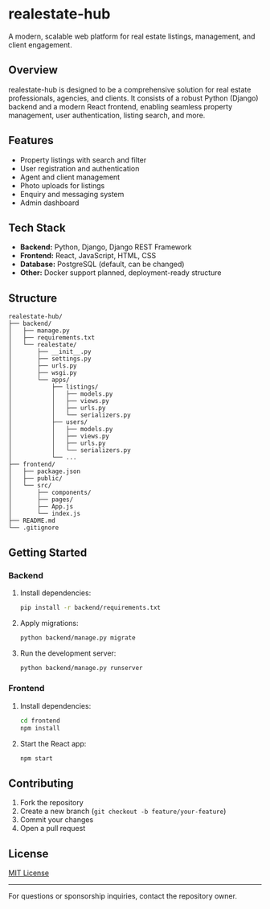 # realestate-hub

A modern, scalable web platform for real estate listings, management, and client engagement.

## Overview

realestate-hub is designed to be a comprehensive solution for real estate professionals, agencies, and clients. It consists of a robust Python (Django) backend and a modern React frontend, enabling seamless property management, user authentication, listing search, and more.

## Features

- Property listings with search and filter
- User registration and authentication
- Agent and client management
- Photo uploads for listings
- Enquiry and messaging system
- Admin dashboard

## Tech Stack

- **Backend:** Python, Django, Django REST Framework
- **Frontend:** React, JavaScript, HTML, CSS
- **Database:** PostgreSQL (default, can be changed)
- **Other:** Docker support planned, deployment-ready structure

## Structure

```
realestate-hub/
├── backend/
│   ├── manage.py
│   ├── requirements.txt
│   └── realestate/
│       ├── __init__.py
│       ├── settings.py
│       ├── urls.py
│       ├── wsgi.py
│       └── apps/
│           ├── listings/
│           │   ├── models.py
│           │   ├── views.py
│           │   ├── urls.py
│           │   └── serializers.py
│           ├── users/
│           │   ├── models.py
│           │   ├── views.py
│           │   ├── urls.py
│           │   └── serializers.py
│           └── ...
├── frontend/
│   ├── package.json
│   ├── public/
│   └── src/
│       ├── components/
│       ├── pages/
│       ├── App.js
│       └── index.js
├── README.md
└── .gitignore
```

## Getting Started

### Backend

1. Install dependencies:
    ```bash
    pip install -r backend/requirements.txt
    ```
2. Apply migrations:
    ```bash
    python backend/manage.py migrate
    ```
3. Run the development server:
    ```bash
    python backend/manage.py runserver
    ```

### Frontend

1. Install dependencies:
    ```bash
    cd frontend
    npm install
    ```
2. Start the React app:
    ```bash
    npm start
    ```

## Contributing

1. Fork the repository
2. Create a new branch (`git checkout -b feature/your-feature`)
3. Commit your changes
4. Open a pull request

## License

[MIT License](LICENSE)

---

For questions or sponsorship inquiries, contact the repository owner.

